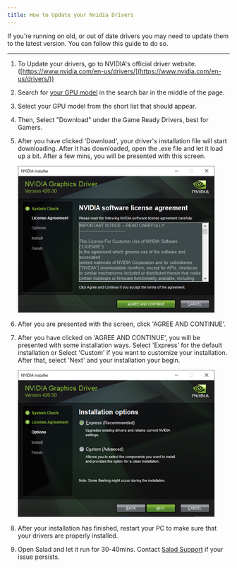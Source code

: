 ```yaml
---
title: How to Update your Nvidia Drivers
---
```


If you're running on old, or out of date drivers you may need to update them to the latest version. You can follow this
guide to do so.

---

1. To Update your drivers, go to NVIDIA's official driver website.
   ([https://www.nvidia.com/en-us/drivers/](https://www.nvidia.com/en-us/drivers/))
2. Search for [your GPU model](docs/FAQ/app/173-what-gpu-or-cpu-is-salad-detecting) in the search bar in the middle of
   the page.
3. Select your GPU model from the short list that should appear.
4. Then, Select "Download" under the Game Ready Drivers, best for Gamers.
5. After you have clicked 'Download', your driver's installation file will start downloading. After it has downloaded,
   open the .exe file and let it load up a bit. After a few mins, you will be presented with this screen.

   ![screenshot](./content/images/Guides/Your-PC/How-to-Update-your-NVIDIA-Drivers-1.png)

6. After you are presented with the screen, click 'AGREE AND CONTINUE'.
7. After you have clicked on 'AGREE AND CONTINUE', you will be presented with some installation ways. Select 'Express'
   for the default installation or Select 'Custom' if you want to customize your installation. After that, select 'Next'
   and your installation your begin.

   ![screenshot](./content/images/Guides/Your-PC/How-to-Update-your-NVIDIA-Drivers-2.png)

8. After your installation has finished, restart your PC to make sure that your drivers are properly installed.
9. Open Salad and let it run for 30-40mins. Contact
   [Salad Support](/docs/Guides/Your-PC/216-how-to-create-a-support-ticket) if your issue persists.
